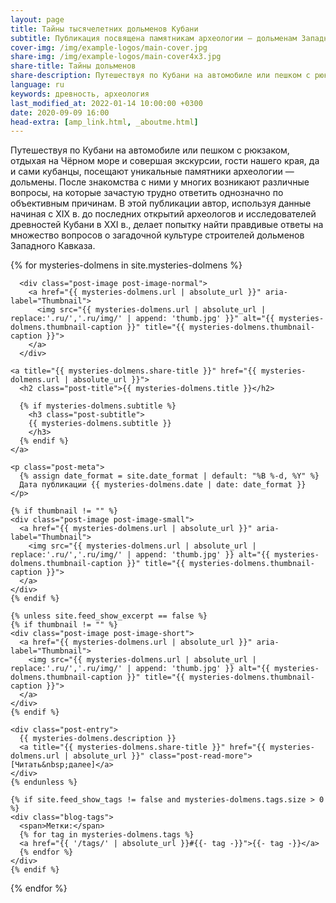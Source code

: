 ```yaml
---
layout: page
title: Тайны тысячелетних дольменов Кубани
subtitle: Публикация посвящена памятникам археологии — дольменам Западного Кавказа
cover-img: /img/example-logos/main-cover.jpg
share-img: /img/example-logos/main-cover4x3.jpg
share-title: Тайны дольменов
share-description: Путешествуя по Кубани на автомобиле или пешком с рюкзаком и совершая экскурсии, гости нашего края, посещают уникальные памятники археологии — дольмены.
language: ru
keywords: древность, археология
last_modified_at: 2022-01-14 10:00:00 +0300
date: 2020-09-09 16:00
head-extra: [amp_link.html, _aboutme.html]
---
```

Путешествуя по Кубани на автомобиле или пешком с рюкзаком, отдыхая на Чёрном море и совершая экскурсии, гости нашего края, да и сами кубанцы, посещают уникальные памятники археологии — дольмены. После знакомства с ними у многих возникают различные вопросы, на которые зачастую трудно ответить однозначно по объективным причинам. В этой публикации автор, используя данные начиная с ХIХ в. до последних открытий археологов и исследователей древностей Кубани в ХХI в., делает попытку найти правдивые ответы на множество вопросов о загадочной культуре строителей дольменов Западного Кавказа.

<div class="posts-list">
  {% for mysteries-dolmens in site.mysteries-dolmens %}
  <article class="post-preview">

  <!--    {%- capture thumbnail -%}
        {% if mysteries-dolmens.thumbnail-img %}
          {{ mysteries-dolmens.thumbnail-img }}
        {% elsif mysteries-dolmens.cover-img %}
          {% if mysteries-dolmens.cover-img.first %}
            {{ mysteries-dolmens.cover-img[0].first.first }}
          {% else %}
            {{ mysteries-dolmens.cover-img }}
          {% endif %}
        {% else %}
        {% endif %}
      {% endcapture %}
      {% assign thumbnail=thumbnail | strip %}

      {% if site.feed_show_excerpt == false %}
      {% if thumbnail != "" %} -->
      <div class="post-image post-image-normal">
        <a href="{{ mysteries-dolmens.url | absolute_url }}" aria-label="Thumbnail">
          <img src="{{ mysteries-dolmens.url | absolute_url | replace:'.ru/','.ru/img/' | append: 'thumb.jpg' }}" alt="{{ mysteries-dolmens.thumbnail-caption }}" title="{{ mysteries-dolmens.thumbnail-caption }}">
        </a>
      </div>
  <!--    {% endif %}
      {% endif %} -->

    <a title="{{ mysteries-dolmens.share-title }}" href="{{ mysteries-dolmens.url | absolute_url }}">
      <h2 class="post-title">{{ mysteries-dolmens.title }}</h2>

      {% if mysteries-dolmens.subtitle %}
        <h3 class="post-subtitle">
        {{ mysteries-dolmens.subtitle }}
        </h3>
      {% endif %}
    </a>

    <p class="post-meta">
      {% assign date_format = site.date_format | default: "%B %-d, %Y" %}
      Дата публикации {{ mysteries-dolmens.date | date: date_format }}
    </p>

    {% if thumbnail != "" %}
    <div class="post-image post-image-small">
      <a href="{{ mysteries-dolmens.url | absolute_url }}" aria-label="Thumbnail">
        <img src="{{ mysteries-dolmens.url | absolute_url | replace:'.ru/','.ru/img/' | append: 'thumb.jpg' }} alt="{{ mysteries-dolmens.thumbnail-caption }}" title="{{ mysteries-dolmens.thumbnail-caption }}">
      </a>
    </div>
    {% endif %}

    {% unless site.feed_show_excerpt == false %}
    {% if thumbnail != "" %}
    <div class="post-image post-image-short">
      <a href="{{ mysteries-dolmens.url | absolute_url }}" aria-label="Thumbnail">
        <img src="{{ mysteries-dolmens.url | absolute_url | replace:'.ru/','.ru/img/' | append: 'thumb.jpg' }} alt="{{ mysteries-dolmens.thumbnail-caption }}" title="{{ mysteries-dolmens.thumbnail-caption }}">
      </a>
    </div>
    {% endif %}

    <div class="post-entry">
      {{ mysteries-dolmens.description }}
      <a title="{{ mysteries-dolmens.share-title }}" href="{{ mysteries-dolmens.url | absolute_url }}" class="post-read-more">[Читать&nbsp;далее]</a>
    </div>
    {% endunless %}

    {% if site.feed_show_tags != false and mysteries-dolmens.tags.size > 0 %}
    <div class="blog-tags">
      <span>Метки:</span>
      {% for tag in mysteries-dolmens.tags %}
      <a href="{{ '/tags/' | absolute_url }}#{{- tag -}}">{{- tag -}}</a>
      {% endfor %}
    </div>
    {% endif %}

   </article>
  {% endfor %}
</div>
